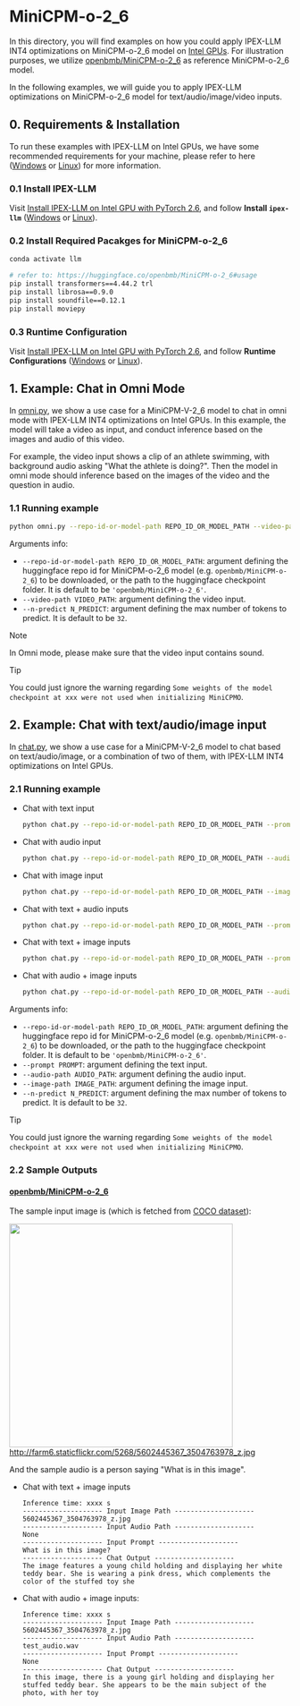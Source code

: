 # MiniCPM-o-2_6
In this directory, you will find examples on how you could apply IPEX-LLM INT4 optimizations on MiniCPM-o-2_6 model on [Intel GPUs](../../../README.md). For illustration purposes, we utilize [openbmb/MiniCPM-o-2_6](https://huggingface.co/openbmb/MiniCPM-o-2_6) as reference MiniCPM-o-2_6 model.

In the following examples, we will guide you to apply IPEX-LLM optimizations on MiniCPM-o-2_6 model for text/audio/image/video inputs.

## 0. Requirements & Installation

To run these examples with IPEX-LLM on Intel GPUs, we have some recommended requirements for your machine, please refer to here ([Windows](../../../../../../../docs/mddocs/Quickstart/install_pytorch26_gpu.md#install-prerequisites) or [Linux](../../../../../../../docs/mddocs/Quickstart/install_pytorch26_gpu.md#install-prerequisites-1)) for more information.

### 0.1 Install IPEX-LLM

Visit [Install IPEX-LLM on Intel GPU with PyTorch 2.6](../../../../../../../docs/mddocs/Quickstart/install_pytorch26_gpu.md), and follow **Install `ipex-llm`** ([Windows](../../../../../../../docs/mddocs/Quickstart/install_pytorch26_gpu.md#install-ipex-llm) or [Linux](../../../../../../../docs/mddocs/Quickstart/install_pytorch26_gpu.md#install-ipex-llm-1)).

###  0.2 Install Required Pacakges for MiniCPM-o-2_6

```bash
conda activate llm

# refer to: https://huggingface.co/openbmb/MiniCPM-o-2_6#usage
pip install transformers==4.44.2 trl
pip install librosa==0.9.0
pip install soundfile==0.12.1
pip install moviepy
```

### 0.3 Runtime Configuration

Visit [Install IPEX-LLM on Intel GPU with PyTorch 2.6](../../../../../../../docs/mddocs/Quickstart/install_pytorch26_gpu.md), and follow **Runtime Configurations** ([Windows](../../../../../../../docs/mddocs/Quickstart/install_pytorch26_gpu.md#runtime-configurations) or [Linux](../../../../../../../docs/mddocs/Quickstart/install_pytorch26_gpu.md#runtime-configurations-1)).

## 1. Example: Chat in Omni Mode
In [omni.py](./omni.py), we show a use case for a MiniCPM-V-2_6 model to chat in omni mode with IPEX-LLM INT4 optimizations on Intel GPUs. In this example, the model will take a video as input, and conduct inference based on the images and audio of this video.

For example, the video input shows a clip of an athlete swimming, with background audio asking "What the athlete is doing?". Then the model in omni mode should inference based on the images of the video and the question in audio.

### 1.1 Running example

```bash
python omni.py --repo-id-or-model-path REPO_ID_OR_MODEL_PATH --video-path VIDEO_PATH
```

Arguments info:
- `--repo-id-or-model-path REPO_ID_OR_MODEL_PATH`: argument defining the huggingface repo id for MiniCPM-o-2_6 model (e.g. `openbmb/MiniCPM-o-2_6`) to be downloaded, or the path to the huggingface checkpoint folder. It is default to be `'openbmb/MiniCPM-o-2_6'`.
- `--video-path VIDEO_PATH`: argument defining the video input.
- `--n-predict N_PREDICT`: argument defining the max number of tokens to predict. It is default to be `32`.

> [!NOTE]
> In Omni mode, please make sure that the video input contains sound.

> [!TIP]
> You could just ignore the warning regarding `Some weights of the model checkpoint at xxx were not used when initializing MiniCPMO`.

## 2. Example: Chat with text/audio/image input
In [chat.py](./chat.py), we show a use case for a MiniCPM-V-2_6 model to chat based on text/audio/image, or a combination of two of them, with IPEX-LLM INT4 optimizations on Intel GPUs.

### 2.1 Running example

- Chat with text input
  ```bash
  python chat.py --repo-id-or-model-path REPO_ID_OR_MODEL_PATH --prompt PROMPT
  ```

- Chat with audio input
  ```bash
  python chat.py --repo-id-or-model-path REPO_ID_OR_MODEL_PATH --audio-path AUDIO_PATH
  ```

- Chat with image input
  ```bash
  python chat.py --repo-id-or-model-path REPO_ID_OR_MODEL_PATH --image-path IMAGE_PATH
  ```

- Chat with text + audio inputs
  ```bash
  python chat.py --repo-id-or-model-path REPO_ID_OR_MODEL_PATH --prompt PROMPT --audio-path AUDIO_PATH
  ```

- Chat with text + image inputs
  ```bash
  python chat.py --repo-id-or-model-path REPO_ID_OR_MODEL_PATH --prompt PROMPT --image-path IMAGE_PATH
  ```

- Chat with audio + image inputs
  ```bash
  python chat.py --repo-id-or-model-path REPO_ID_OR_MODEL_PATH --audio-path AUDIO_PATH --image-path IMAGE_PATH
  ```


Arguments info:
- `--repo-id-or-model-path REPO_ID_OR_MODEL_PATH`: argument defining the huggingface repo id for MiniCPM-o-2_6 model (e.g. `openbmb/MiniCPM-o-2_6`) to be downloaded, or the path to the huggingface checkpoint folder. It is default to be `'openbmb/MiniCPM-o-2_6'`.
- `--prompt PROMPT`: argument defining the text input.
- `--audio-path AUDIO_PATH`: argument defining the audio input.
- `--image-path IMAGE_PATH`: argument defining the image input.
- `--n-predict N_PREDICT`: argument defining the max number of tokens to predict. It is default to be `32`.

> [!TIP]
> You could just ignore the warning regarding `Some weights of the model checkpoint at xxx were not used when initializing MiniCPMO`.

### 2.2 Sample Outputs

#### [openbmb/MiniCPM-o-2_6](https://huggingface.co/openbmb/MiniCPM-o-2_6)

The sample input image is (which is fetched from [COCO dataset](https://cocodataset.org/#explore?id=264959)):

<a href="http://farm6.staticflickr.com/5268/5602445367_3504763978_z.jpg"><img width=400px src="http://farm6.staticflickr.com/5268/5602445367_3504763978_z.jpg" ></a><br>
http://farm6.staticflickr.com/5268/5602445367_3504763978_z.jpg

And the sample audio is a person saying "What is in this image".

- Chat with text + image inputs
  ```log
  Inference time: xxxx s
  -------------------- Input Image Path --------------------
  5602445367_3504763978_z.jpg
  -------------------- Input Audio Path --------------------
  None
  -------------------- Input Prompt --------------------
  What is in this image?
  -------------------- Chat Output --------------------
  The image features a young child holding and displaying her white teddy bear. She is wearing a pink dress, which complements the color of the stuffed toy she
  ```

- Chat with audio + image inputs:
  ```log
  Inference time: xxxx s
  -------------------- Input Image Path --------------------
  5602445367_3504763978_z.jpg
  -------------------- Input Audio Path --------------------
  test_audio.wav
  -------------------- Input Prompt --------------------
  None
  -------------------- Chat Output --------------------
  In this image, there is a young girl holding and displaying her stuffed teddy bear. She appears to be the main subject of the photo, with her toy
  ```
